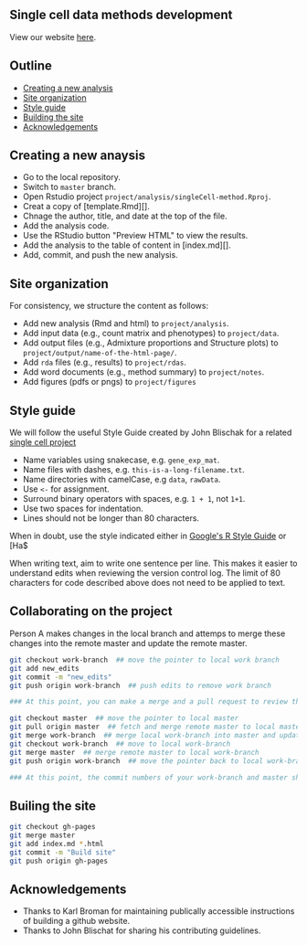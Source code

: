 ## Single cell data methods development

View our website [here](https://jhsiao999.github.io/singleCell-method).

## Outline

*  [Creating a new analysis](#creating-a-new-analysis)
*  [Site organization](#site-organization)
*  [Style guide](#style-guide)
*  [Building the site](#building-the-site)
*  [Acknowledgements](#acknowledgements)


## Creating a new anaysis

*  Go to the local repository. 
*  Switch to `master` branch.
*  Open Rstudio project `project/analysis/singleCell-method.Rproj`.
*  Creat a copy of [template.Rmd][].
*  Chnage the author, title, and date at the top of the file.
*  Add the analysis code.
*  Use the RStudio button "Preview HTML" to view the results.
*  Add the analysis to the table of content in [index.md][].
*  Add, commit, and push the new analysis.


## Site organization

For consistency, we structure the content as follows:

*  Add new analysis (Rmd and html) to `project/analysis`.
*  Add input data (e.g., count matrix and phenotypes) to `project/data`.
*  Add output files (e.g., Admixture proportions and Structure plots)
   to `project/output/name-of-the-html-page/`.
*  Add `rda` files (e.g., results) to `project/rdas`.
*  Add word documents (e.g., method summary) to `project/notes`.
*  Add figures (pdfs or pngs) to `project/figures`



## Style guide

We will follow the useful Style Guide created by John Blischak for a
related [single cell project]()

*  Name variables using snakecase, e.g. `gene_exp_mat`.
*  Name files with dashes, e.g. `this-is-a-long-filename.txt`.
*  Name directories with camelCase, e.g `data`, `rawData`.
*  Use `<-` for assignment.
*  Surround binary operators with spaces, e.g. `1 + 1`, not `1+1`.
*  Use two spaces for indentation.
*  Lines should not be longer than 80 characters.

When in doubt, use the style indicated either in [Google's R Style Guide][google-style] or [Ha$

When writing text, aim to write one sentence per line.
This makes it easier to understand edits when reviewing the version control log.
The limit of 80 characters for code described above does not need to be applied to text.

[google-style]: https://google-styleguide.googlecode.com/svn/trunk/Rguide.xml
[hadley-style]: http://r-pkgs.had.co.nz/style.html


## Collaborating on the project

Person A makes changes in the local branch and attemps to merge these changes into the remote master and update the remote master.

```bash
git checkout work-branch  ## move the pointer to local work branch
git add new_edits
git commit -m "new_edits" 
git push origin work-branch  ## push edits to remove work branch

### At this point, you can make a merge and a pull request to review the edits 

git checkout master  ## move the pointer to local master
git pull origin master  ## fetch and merge remote master to local master
git merge work-branch  ## merge local work-branch into master and update master 
git checkout work-branch  ## move to local work-branch
git merge master  ## merge remote master to local work-branch
git push origin work-branch  ## move the pointer back to local work-branch

### At this point, the commit numbers of your work-branch and master should be the same!!!!!!!!!!!!!!!!!!!

```

## Builing the site

```bash
git checkout gh-pages
git merge master
git add index.md *.html
git commit -m "Build site"
git push origin gh-pages
```


## Acknowledgements

*  Thanks to Karl Broman for maintaining publically accessible 
   instructions of building a github website.
*  Thanks to John Blischat for sharing his contributing guidelines.


